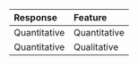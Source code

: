 <table>
<thead>
<tr class="header">
<th align="left">Response</th>
<th align="left">Feature</th>
</tr>
</thead>
<tbody>
<tr class="odd">
<td align="left">Quantitative</td>
<td align="left">Quantitative</td>
</tr>
<tr class="even">
<td align="left">Quantitative</td>
<td align="left">Qualitative</td>
</tr>
</tbody>
</table>
